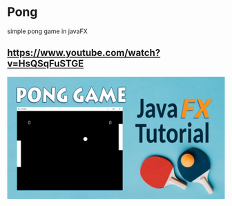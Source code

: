 # Pong
simple pong game in javaFX

## https://www.youtube.com/watch?v=HsQSqFuSTGE
![Pong](thumb.jpg) 
